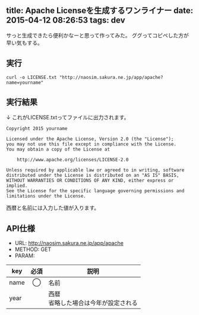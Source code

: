 title: Apache Licenseを生成するワンライナー
date: 2015-04-12 08:26:53
tags: dev
---
サっと生成できたら便利かなーと思って作ってみた。
ググってコピペした方が早い気もする。

## 実行
```
curl -o LICENSE.txt "http://naosim.sakura.ne.jp/app/apache?name=yourname"
```

## 実行結果
↓ これがLICENSE.txtってファイルに出力されます。
```
Copyright 2015 yourname

Licensed under the Apache License, Version 2.0 (the "License");
you may not use this file except in compliance with the License.
You may obtain a copy of the License at

    http://www.apache.org/licenses/LICENSE-2.0

Unless required by applicable law or agreed to in writing, software
distributed under the License is distributed on an "AS IS" BASIS,
WITHOUT WARRANTIES OR CONDITIONS OF ANY KIND, either express or implied.
See the License for the specific language governing permissions and
limitations under the License.
```
西暦と名前には入力した値が入ります。

## API仕様
- URL: http://naosim.sakura.ne.jp/app/apache
- METHOD: GET
- PARAM:

|key   | 必須 | 説明                                   |
|------|:----:|----------------------------------------|
| name |  ◯  | 名前                                   |
| year |      | 西暦<br>省略した場合は今年が設定される |
